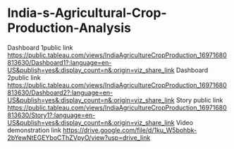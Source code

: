 # India-s-Agricultural-Crop-Production-Analysis
Dashboard 1public link https://public.tableau.com/views/IndiaAgricultureCropProduction_16971680813630/Dashboard1?:language=en-US&publish=yes&:display_count=n&:origin=viz_share_link
Dashboard 2public link https://public.tableau.com/views/IndiaAgricultureCropProduction_16971680813630/Dashboard2?:language=en-US&publish=yes&:display_count=n&:origin=viz_share_link
Story public link https://public.tableau.com/views/IndiaAgricultureCropProduction_16971680813630/Story1?:language=en-US&publish=yes&:display_count=n&:origin=viz_share_link
Video demonstration link https://drive.google.com/file/d/1ku_W5bohbk-2bYewNtEGEYboCThZVpyO/view?usp=drive_link
